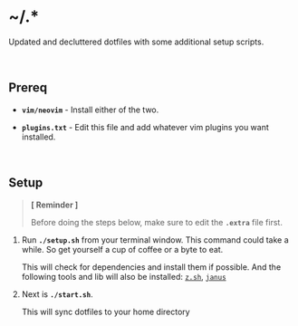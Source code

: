 # ~/.*

Updated and decluttered dotfiles with some additional setup scripts.

&nbsp;

## Prereq


- **`vim/neovim`** - Install either of the two.

- **`plugins.txt`** - Edit this file and add whatever vim plugins you want installed.


&nbsp;

## Setup

> **[ Reminder ]** 
> 
> Before doing the steps below, make sure to edit the **`.extra`** file first.


1. Run **`./setup.sh`** from your terminal window. This command could take a while. So get yourself a cup of coffee or a byte to eat.

	This will check for dependencies and install them if possible. And the following
	tools and lib will also be installed: [`z.sh`](https://github.com/rupa/z/), [`janus`](https://github.com/carlhuda/janus)
	
	
2. Next is **`./start.sh`**.

	This will sync dotfiles to your home directory
